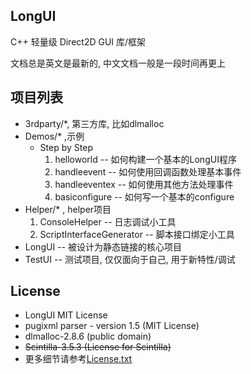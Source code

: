 ﻿## LongUI
 C++ 轻量级 Direct2D GUI 库/框架  
 
 文档总是英文是最新的, 中文文档一般是一段时间再更上
   

## 项目列表
  
  - 3rdparty/*, 第三方库, 比如dlmalloc
  - Demos/* ,示例  
    - Step by Step  
      1. helloworld -- 如何构建一个基本的LongUI程序
      2. handleevent -- 如何使用回调函数处理基本事件
      3. handleeventex -- 如何使用其他方法处理事件
      4. basiconfigure -- 如何写一个基本的configure 
  - Helper/* , helper项目  
    1.  ConsoleHelper -- 日志调试小工具
    2.  ScriptInterfaceGenerator -- 脚本接口绑定小工具
  - LongUI -- 被设计为静态链接的核心项目
  - TestUI -- 测试项目, 仅仅面向于自己, 用于新特性/调试
  
## License
  
  - LongUI MIT License
  - pugixml parser - version 1.5 (MIT License)
  - dlmalloc-2.8.6 (public domain)
  - ~~Scintilla-3.5.3 (License for Scintilla)~~
  - 更多细节请参考[License.txt](./License.txt)